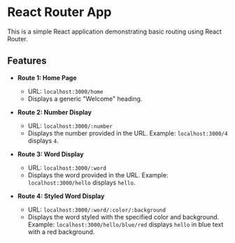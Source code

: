 # React Router App

This is a simple React application demonstrating basic routing using React Router.

## Features

- **Route 1: Home Page**
  - URL: `localhost:3000/home`
  - Displays a generic "Welcome" heading.

- **Route 2: Number Display**
  - URL: `localhost:3000/:number`
  - Displays the number provided in the URL. Example: `localhost:3000/4` displays `4`.

- **Route 3: Word Display**
  - URL: `localhost:3000/:word`
  - Displays the word provided in the URL. Example: `localhost:3000/hello` displays `hello`.

- **Route 4: Styled Word Display**
  - URL: `localhost:3000/:word/:color/:background`
  - Displays the word styled with the specified color and background. Example: `localhost:3000/hello/blue/red` displays `hello` in blue text with a red background.
